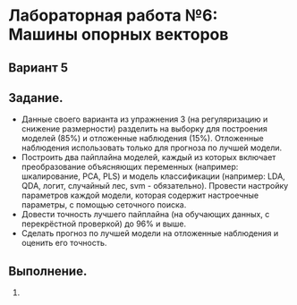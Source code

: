 # Лабораторная работа №6: Машины опорных векторов
## Вариант 5
## Задание.
- Данные своего варианта из упражнения 3 (на регуляризацию и снижение размерности)
разделить на выборку для построения моделей (85%) и отложенные наблюдения (15%).
Отложенные наблюдения использовать только для прогноза по лучшей модели.
- Построить два пайплайна моделей, каждый из которых включает преобразование
объясняющих переменных (например: шкалирование, PCA, PLS) и модель классификации
(например: LDA, QDA, логит, случайный лес, svm - обязательно). Провести настройку
параметров каждой модели, которая содержит настроечные параметры, с помощью
сеточного поиска.
- Довести точность лучшего пайплайна (на обучающих данных, с перекрёстной
проверкой) до 96% и выше.
- Сделать прогноз по лучшей модели на отложенные наблюдения и оценить его точность.
## Выполнение.
1. 
